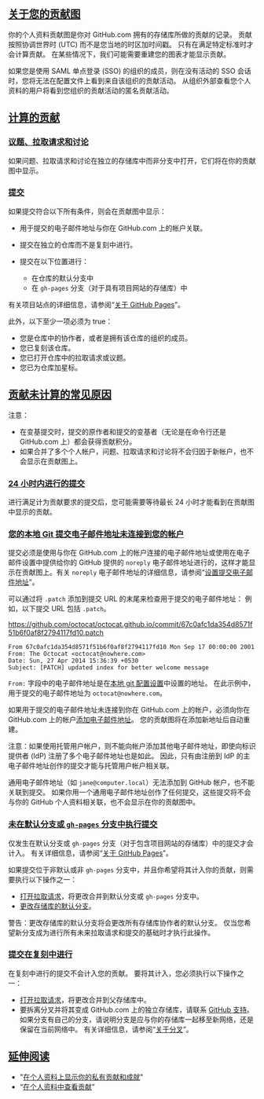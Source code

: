 ## [关于您的贡献图](#about-your-contribution-graph)

你的个人资料贡献图是你对 GitHub.com 拥有的存储库所做的贡献的记录。 贡献按照协调世界时 (UTC) 而不是您当地的时区加时间戳。 只有在满足特定标准时才会计算贡献。 在某些情况下，我们可能需要重建您的图表才能显示贡献。

如果您是使用 SAML 单点登录 (SSO) 的组织的成员，则在没有活动的 SSO 会话时，您将无法在配置文件上看到来自该组织的贡献活动。 从组织外部查看您个人资料的用户将看到您组织的贡献活动的匿名贡献活动。

## [计算的贡献](#contributions-that-are-counted)

### [议题、拉取请求和讨论](#issues-pull-requests-and-discussions)

如果问题、拉取请求和讨论在独立的存储库中而非分支中打开，它们将在你的贡献图中显示。

### [提交](#commits)

如果提交符合以下所有条件，则会在贡献图中显示：

* 用于提交的电子邮件地址与你在 GitHub.com 上的帐户关联。

* 提交在独立的仓库而不是复刻中进行。

* 提交在以下位置进行：

  * 在仓库的默认分支中
  * 在 `gh-pages` 分支（对于具有项目网站的存储库）中

有关项目站点的详细信息，请参阅“[关于 GitHub Pages](https://docs.github.com/zh/pages/getting-started-with-github-pages/about-github-pages#types-of-github-pages-sites)”。

此外，以下至少一项必须为 true：

* 您是仓库中的协作者，或者是拥有该仓库的组织的成员。
* 您已复刻该仓库。
* 您已打开仓库中的拉取请求或议题。
* 您已为仓库加星标。

## [贡献未计算的常见原因](#common-reasons-that-contributions-are-not-counted)

注意：

* 在变基提交时，提交的原作者和提交的变基者（无论是在命令行还是 GitHub.com 上）都会获得贡献积分。
* 如果合并了多个个人帐户，问题、拉取请求和讨论将不会归因于新帐户，也不会显示在贡献图上。

### [24 小时内进行的提交](#commit-was-made-less-than-24-hours-ago)

进行满足计为贡献要求的提交后，您可能需要等待最长 24 小时才能看到在贡献图中显示的贡献。

### [您的本地 Git 提交电子邮件地址未连接到您的帐户](#your-local-git-commit-email-isnt-connected-to-your-account)

提交必须是使用与你在 GitHub.com 上的帐户连接的电子邮件地址或使用在电子邮件设置中提供给你的 GitHub 提供的 `noreply` 电子邮件地址进行的，这样才能显示在贡献图上。有关 `noreply` 电子邮件地址的详细信息，请参阅“[设置提交电子邮件地址](https://docs.github.com/zh/account-and-profile/setting-up-and-managing-your-personal-account-on-github/managing-email-preferences/setting-your-commit-email-address#about-commit-email-addresses)”。

可以通过将 `.patch` 添加到提交 URL 的末尾来检查用于提交的电子邮件地址： 例如，以下提交 URL 包括 `.patch`。

<https://github.com/octocat/octocat.github.io/commit/67c0afc1da354d8571f51b6f0af8f2794117fd10.patch>

```plain
From 67c0afc1da354d8571f51b6f0af8f2794117fd10 Mon Sep 17 00:00:00 2001
From: The Octocat <octocat@nowhere.com>
Date: Sun, 27 Apr 2014 15:36:39 +0530
Subject: [PATCH] updated index for better welcome message
```

`From:` 字段中的电子邮件地址是在[本地 git 配置设置](https://docs.github.com/zh/get-started/quickstart/set-up-git)中设置的地址。 在此示例中，用于提交的电子邮件地址为 `octocat@nowhere.com`。

如果用于提交的电子邮件地址未连接到你在 GitHub.com 上的帐户，必须向你在 GitHub.com 上的帐户[添加电子邮件地址](https://docs.github.com/zh/account-and-profile/setting-up-and-managing-your-personal-account-on-github/managing-email-preferences/adding-an-email-address-to-your-github-account)。 您的贡献图将在添加新地址后自动重建。

注意：如果使用托管用户帐户，则不能向帐户添加其他电子邮件地址，即使向标识提供者 (IdP) 注册了多个电子邮件地址也是如此。 因此，只有由注册到 IdP 的主电子邮件地址创作的提交才能与托管用户帐户相关联。

通用电子邮件地址（如 `jane@computer.local`）无法添加到 GitHub 帐户，也不能关联到提交。 如果你用一个通用电子邮件地址创作了任何提交，这些提交将不会与你的 GitHub 个人资料相关联，也不会显示在你的贡献图中。

### [未在默认分支或 `gh-pages` 分支中执行提交](#commit-was-not-made-in-the-default-or-gh-pages-branch)

仅发生在默认分支或 `gh-pages` 分支（对于包含项目网站的存储库）中的提交才会计入。 有关详细信息，请参阅“[关于 GitHub Pages](https://docs.github.com/zh/pages/getting-started-with-github-pages/about-github-pages#types-of-github-pages-sites)”。

如果提交位于非默认或非 `gh-pages` 分支中，并且你希望将其计入你的贡献，则需要执行以下操作之一：

* [打开拉取请求](https://docs.github.com/zh/pull-requests/collaborating-with-pull-requests/proposing-changes-to-your-work-with-pull-requests/creating-a-pull-request)，将更改合并到默认分支或 `gh-pages` 分支中。
* [更改存储库的默认分支](https://docs.github.com/zh/repositories/configuring-branches-and-merges-in-your-repository/managing-branches-in-your-repository/changing-the-default-branch)。

警告：更改存储库的默认分支将会更改所有存储库协作者的默认分支。 仅当您希望新分支成为进行所有未来拉取请求和提交的基础时才执行此操作。

### [提交在复刻中进行](#commit-was-made-in-a-fork)

在复刻中进行的提交不会计入您的贡献。 要将其计入，您必须执行以下操作之一：

* [打开拉取请求](https://docs.github.com/zh/pull-requests/collaborating-with-pull-requests/proposing-changes-to-your-work-with-pull-requests/creating-a-pull-request)，将更改合并到父存储库中。
* 要拆离分叉并将其变成 GitHub.com 上的独立存储库，请联系 [GitHub 支持](https://support.github.com/contact?tags=docs-generic)。 如果分支有自己的分支，请说明分支是应与你的存储库一起移至新网络，还是保留在当前网络中。 有关详细信息，请参阅“[关于分叉](https://docs.github.com/zh/pull-requests/collaborating-with-pull-requests/working-with-forks/about-forks)”。

## [延伸阅读](#further-reading)

* "[在个人资料上显示你的私有贡献和成就](https://docs.github.com/zh/account-and-profile/setting-up-and-managing-your-github-profile/managing-contribution-settings-on-your-profile/showing-your-private-contributions-and-achievements-on-your-profile)"
* “[在个人资料中查看贡献](https://docs.github.com/zh/account-and-profile/setting-up-and-managing-your-github-profile/managing-contribution-settings-on-your-profile/viewing-contributions-on-your-profile)”
